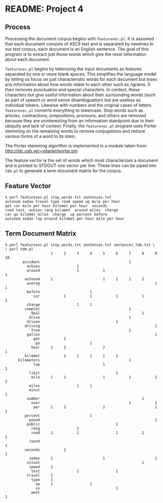 # README: Project 4

## Process

Processing the document corpus begins with `featurevec.pl`. It is assumed that 
each document consists of ASCII text and is separated by newlines.In our test 
corpus, each document is an English sentence. The goal of this program is to 
extract just those words which give the most information about each document.
 
`featurevec.pl` begins by tokenizing the input documents as features separated 
by one or more blank spaces. This simplifies the language model by letting us 
focus on just characteristic words for each document but loses any information 
about how words relate to each other such as ngrams. It then removes punctuation 
and special characters. In context, these characters but give useful 
information about their surrounding words (such as part of speech or word 
sense disambiguation) but are useless as individual tokens. Likewise with 
numbers and the original cases of letters. `featurevec.pl` converts everything 
to lowercase. Stop words such as articles, contractions, prepositions, 
pronouns, and others are removed because they are uninteresting from an 
information standpoint due to their ubiquity and lack of context. Finally, the 
`featurevec.pl` program uses Porter stemming on the remaining words to remove 
conjugations and reduce various forms of a word to its stem.

The Porter stemming algorithm is implemented in a module taken from: 
http://ldc.usb.ve/~vdaniel/porter.pm

The feature vector is the set of words which most characterizes a document and 
is printed to STDOUT one vector per line. These lines can be piped into 
`tdm.pl` to generate a term document matrix for the corpus. 

## Feature Vector

    % perl featurevec.pl stop_words.txt sentences.txt
    autonom sedan travel type road speed up mile per hour 
    get car mile per hour kilomet per hour  seconds 
    road test  achiev rang kilomet  around miles  charge 
    car go kilomet miles  charge  up percent before 
    autonom sedan lap around kilomet per hour mile per hour

## Term Document Matrix

    % perl featurevec.pl stop_words.txt sentences.txt sentences_tdm.txt \
    | perl tdm.pl
                         1     2     3     4     5     6     7     8     9    10
            accident                                         1                  
              achiev                 1                                          
              around                 1           1                             1
             autonom     1                       1     1     1     1            
              averag                                                     1     1
              before                       1                                    
                 car           1           1           1           1           1
              charge                 1     1                                    
             complet                                         1                  
                deal                                               1            
               drive                                         1                  
              driven                                   1                        
             driving                                                     1      
                free                                         1                  
              gallon                                                     1      
                 get           1                                                
                  go                       1                                    
                hour     1     2                 2                             1
             kilomet           1     1     1     1     1                        
          kilometers                                         1                  
                 lap                             1                             1
               limit                                   1                        
                mile     1     1                 1           1           2     2
               miles                 1     1                                    
               minut                                                           1
              number                                               1            
                over                                         1           1      
                 per     1     2                 2                       1     1
             percent                       1                                    
               pound                                                     1      
              public                                   1                        
                rang                 1                                          
                road     1           1                 1           1           1
               round                                                           1
             seconds           1                                               1
               sedan     1                       1                       1      
              situat                                               1            
               speed     1                                                      
                test                 1                 1                        
              travel     1                                                      
                type     1                                                      
                  up     1                 1                                    
                  us                                   1                        
                went                                                           1
